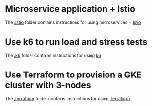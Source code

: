 # Microservice application + Istio

The  [/istio](https://github.com/schneidermichael/master-thesis-project/tree/main/k6)
 folder contains instructions for using microservices + [Istio](https://istio.io/latest/)

# Use k6 to run load and stress tests

The  [/k6](https://github.com/schneidermichael/master-thesis-project/tree/main/k6)
 folder contains instructions for using [k6](https://k6.io/)

# Use Terraform to provision a GKE cluster with 3-nodes

The  [/terraform](https://github.com/schneidermichael/master-thesis-project/tree/main/terraform)
 folder contains instructions for using [Terraform](https://www.terraform.io/)